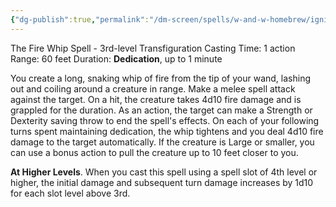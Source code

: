 ```yaml
---
{"dg-publish":true,"permalink":"/dm-screen/spells/w-and-w-homebrew/ignis-laqueis/"}
---
```


The Fire Whip Spell - 3rd-level Transfiguration 
Casting Time: 1 action 
Range: 60 feet 
Duration: **Dedication**, up to 1 minute 

You create a long, snaking whip of fire from the tip of your wand, lashing out and coiling around a creature in range. Make a melee spell attack against the target. On a hit, the creature takes 4d10 fire damage and is grappled for the duration. As an action, the target can make a Strength or Dexterity saving throw to end the spell's effects. On each of your following turns spent maintaining dedication, the whip tightens and you deal 4d10 fire damage to the target automatically. If the creature is Large or smaller, you can use a bonus action to pull the creature up to 10 feet closer to you. 

**At Higher Levels**. When you cast this spell using a spell slot of 4th level or higher, the initial damage and subsequent turn damage increases by 1d10 for each slot level above 3rd.